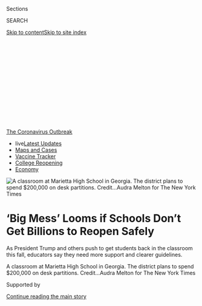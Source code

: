 <div id="app">

<div>

<div>

<div>

<div class="NYTAppHideMasthead css-ikk3s8 e1suatyy0">

<div class="section css-133zg39 e1suatyy2">

<div class="css-eph4ug er09x8g0">

<div class="css-6n7j50">

</div>

<span class="css-1dv1kvn">Sections</span>

<div class="css-10488qs">

<span class="css-1dv1kvn">SEARCH</span>

</div>

[Skip to content](#site-content)[Skip to site
index](#site-index)

</div>

<div class="css-10698na e1huz5gh0">

</div>

</div>

</div>

</div>

<div data-aria-hidden="false">

<div id="site-content" data-role="main">

<div>

<div class="css-1aor85t" style="opacity:0.000000001;z-index:-1;visibility:hidden">

<div class="css-1hqnpie">

<div class="css-epjblv">

<span class="css-17xtcya">[U.S.](/section/us)</span><span class="css-x15j1o">|</span><span class="css-fwqvlz">‘Big
Mess’ Looms if Schools Don’t Get Billions to Reopen
Safely</span>

</div>

<div class="css-k008qs">

<div class="css-1iwv8en">

<span class="css-18z7m18"></span>

<div>

</div>

</div>

<span class="css-1n6z4y">https://nyti.ms/2W4bV3B</span>

<div class="css-1705lsu">

<div class="css-4xjgmj">

<div class="css-4skfbu" data-role="toolbar" data-aria-label="Social Media Share buttons, Save button, and Comments Panel with current comment count" data-testid="share-tools">

  - 
  - 
  - 
  - 
    
    <div class="css-6n7j50">
    
    </div>

  - 

</div>

</div>

</div>

</div>

</div>

</div>

<div id="NYT_TOP_BANNER_REGION" class="css-11qgg8s">

<div>

<div id="styln-prism-menu-1592847958612" class="section interactive-content interactive-size-medium css-1du2ztb">

<div class="css-17ih8de interactive-body">

<div id="scroll-container" class="css-1gj85ro">

[<span class="styln-title-wrap"><span class="css-1pje3qr">The
Coronavirus</span><span class="css-1pje3qr">
Outbreak</span></span>](https://www.nytimes.com/news-event/coronavirus?action=click&pgtype=Article&state=default&region=TOP_BANNER&context=storylines_menu)

  - <span class="css-kqxiym" data-emphasize="true">live</span>[Latest
    Updates](https://www.nytimes.com/2020/08/04/world/coronavirus-cases.html?action=click&pgtype=Article&state=default&region=TOP_BANNER&context=storylines_menu)
  - [Maps and
    Cases](https://www.nytimes.com/interactive/2020/us/coronavirus-us-cases.html?action=click&pgtype=Article&state=default&region=TOP_BANNER&context=storylines_menu)
  - [Vaccine
    Tracker](https://www.nytimes.com/interactive/2020/science/coronavirus-vaccine-tracker.html?action=click&pgtype=Article&state=default&region=TOP_BANNER&context=storylines_menu)
  - [College
    Reopening](https://www.nytimes.com/2020/08/02/us/covid-college-reopening.html?action=click&pgtype=Article&state=default&region=TOP_BANNER&context=storylines_menu)
  - [Economy](https://www.nytimes.com/live/2020/08/04/business/stock-market-today-coronavirus?action=click&pgtype=Article&state=default&region=TOP_BANNER&context=storylines_menu)

</div>

</div>

</div>

</div>

</div>

<div id="fullBleedHeaderContent">

<div class="css-9fsmc8">

![<span class="css-16f3y1r e13ogyst0" data-aria-hidden="true">A
classroom at Marietta High School in Georgia. The district plans to
spend $200,000 on desk partitions.
</span><span class="css-cnj6d5 e1z0qqy90" itemprop="copyrightHolder"><span class="css-1ly73wi e1tej78p0">Credit...</span><span><span>Audra
Melton for The New York
Times</span></span></span>](https://static01.nyt.com/images/2020/07/08/us/00virus-costs01/merlin_174339027_b56dac6e-5e55-4e28-8acb-df6545647200-articleLarge.jpg?quality=75&auto=webp&disable=upscale)

</div>

<div class="css-1pumfk">

<div class="css-ls6wgr ehdk2mb0">

# ‘Big Mess’ Looms if Schools Don’t Get Billions to Reopen Safely

</div>

As President Trump and others push to get students back in the classroom
this fall, educators say they need more support and clearer guidelines.

</div>

<div class="css-nwzfg5 e1gnum310">

<span class="css-1f9pvn2 us">A classroom at Marietta High School in
Georgia. The district plans to spend $200,000 on desk partitions.
</span><span class="css-cnj6d5 e1z0qqy90" itemprop="copyrightHolder"><span class="css-1ly73wi e1tej78p0">Credit...</span><span><span>Audra
Melton for The New York Times</span></span></span>

</div>

<div id="sponsor-wrapper" class="css-1hyfx7x">

<div id="sponsor-slug" class="css-19vbshk">

Supported by

</div>

[Continue reading the main
story](#after-sponsor)

<div id="sponsor" class="ad sponsor-wrapper" style="text-align:center;height:100%;display:block">

</div>

<div id="after-sponsor">

</div>

</div>

<div class="css-1wx1auc e1gnum311">

<div class="css-18e8msd">

<div class="css-vp77d3 epjyd6m0">

<div class="css-hus3qt ey68jwv0" data-aria-hidden="true">

[![Dana
Goldstein](https://static01.nyt.com/images/2018/06/12/multimedia/author-dana-goldstein/author-dana-goldstein-thumbLarge.png
"Dana Goldstein")](https://www.nytimes.com/by/dana-goldstein)

</div>

<div class="css-1baulvz">

By [<span class="css-1baulvz last-byline" itemprop="name">Dana
Goldstein</span>](https://www.nytimes.com/by/dana-goldstein)

</div>

</div>

  - 
    
    <div class="css-ld3wwf e16638kd2">
    
    Published July 9, 2020Updated July 29,
    2020
    
    </div>

  - 
    
    <div class="css-4xjgmj">
    
    <div class="css-pvvomx" data-role="toolbar" data-aria-label="Social Media Share buttons, Save button, and Comments Panel with current comment count" data-testid="share-tools">
    
      - 
      - 
      - 
      - 
        
        <div class="css-6n7j50">
        
        </div>
    
      - 
    
    </div>
    
    </div>

</div>

</div>

</div>

<div class="section meteredContent css-1r7ky0e" name="articleBody" itemprop="articleBody">

<div class="css-1fanzo5 StoryBodyCompanionColumn">

<div class="css-53u6y8">

Bus monitors to screen students for symptoms in Marietta, Ga.: $640,000.
Protective gear and classroom cleaning equipment for a small district in
rural Michigan: $100,000. Disinfecting
[school](https://www.nytimes.com/2020/07/10/us/politics/trump-schools-reopening.html)
buildings and hiring extra nurses and educators in San Diego: $90
million.

As the White House, the [nation’s
pediatricians](https://www.nytimes.com/2020/06/30/us/coronavirus-schools-reopening-guidelines-aap.html)
and many worn-down, economically strapped parents push for school doors
to swing open this fall, local education officials say they are being
crushed by the costs of getting students and [teachers back in
classrooms
safely](https://www.nytimes.com/2020/07/11/us/virus-teachers-classrooms.html).

President
[Trump](https://www.nytimes.com/2020/07/10/us/politics/trump-schools-reopening.html)
threatened this week to cut off federal funding to districts that do not
[reopen](https://www.nytimes.com/2020/07/10/us/politics/trump-schools-reopening.html),
though he controls only a sliver of money for schools. But
administrators say they are already struggling to cover the
head-spinning logistical and financial challenges of retrofitting
buildings, adding staff members and protective gear, and providing
students with the academic and emotional support that many will need
after a traumatic disruption to their lives.

</div>

</div>

<div>

</div>

<div class="css-1fanzo5 StoryBodyCompanionColumn">

<div class="css-53u6y8">

The federal relief package passed in March dedicated $13.5 billion to
K-12 education — less than 1 percent of the total stimulus. But
education groups estimate that schools will need many times that, and
with many local and state budgets already depleted by the economic
impact of the coronavirus, it is unclear where it will come from.

</div>

</div>

<div class="css-1fanzo5 StoryBodyCompanionColumn">

<div class="css-53u6y8">

“If Congress doesn’t do something in the summer, there is going to be a
big mess,” said John Lee Evans, president of the San Diego Board of
Education.

Dr. Evans, a psychologist, said his district hoped to physically reopen
five days a week, starting Aug. 31, for families that want their
children to attend in-person classes. But it currently has the money to
do so safely for only half of the academic year, he said, and might need
to revert to online instruction after the winter holidays.

The district’s superintendent, Cindy Marten, has been calling colleagues
in political swing states, like Ohio and Colorado, to ask them to lobby
their senators to pass additional education funding. Democratic plans in
Congress call for between [$58
billion](https://blogs.edweek.org/edweek/campaign-k-12/2020/05/heroes-act-education-funding-house-passes.html)
and [$175
billion](https://www.help.senate.gov/imo/media/doc/CCCERA%20Fact%20Sheet%20062920.pdf)
for local schools, but those efforts lack significant Republican
support.

“It’s incredible to me that the federal government would see the
necessity of bailing out airlines and banks,” said Adam Goldstein, a
fifth-grade teacher in San Diego, “and not see the need to do something
similar for the public schools in this country.”

</div>

</div>

<div class="css-1fanzo5 StoryBodyCompanionColumn">

<div class="css-53u6y8">

Senator Mitch McConnell of Kentucky, the majority leader, has said he is
open to a “final” relief bill that would cover some of the expenses of
opening schools safely. “We can’t get back to normal if the kids are not
back in school,” [he said this
week](https://www.courier-journal.com/story/news/politics/2020/07/08/cdc-guidelines-school-reopenings-mitch-mcconnell-trump-differ/5399417002/).

<div id="NYT_MAIN_CONTENT_1_REGION" class="css-9tf9ac">

<div>

<div id="styln-covid-updates-world" class="section interactive-content interactive-size-medium css-1ftcdic">

<div class="css-17ih8de interactive-body">

<div id="styln-briefing-block" data-asset-id="QXJ0aWNsZTpueXQ6Ly9hcnRpY2xlLzNhNGMwYWI5LWIwY2QtNWQwOS1hZTgwLTdjMGU3ZTA1OWQ2OA==">

<div class="briefing-block-header-section">

# [Latest Updates: Global Coronavirus Outbreak](https://www.nytimes.com/2020/08/04/world/coronavirus-cases.html?action=click&pgtype=Article&state=default&region=MAIN_CONTENT_1&context=storylines_live_updates)

<div class="briefing-block-ts">

Updated 2020-08-04T20:42:41.838Z

</div>

</div>

  - [Novavax sees encouraging results from two studies of its
    experimental
    vaccine.](https://www.nytimes.com/2020/08/04/world/coronavirus-cases.html?action=click&pgtype=Article&state=default&region=MAIN_CONTENT_1&context=storylines_live_updates#link-1228a480)
  - [Public and private schools in Maryland and elsewhere are divided
    over in-person
    instruction.](https://www.nytimes.com/2020/08/04/world/coronavirus-cases.html?action=click&pgtype=Article&state=default&region=MAIN_CONTENT_1&context=storylines_live_updates#link-4825b93)
  - [The United Nations calls on policymakers to ‘plan thoroughly for
    school
    reopenings.’](https://www.nytimes.com/2020/08/04/world/coronavirus-cases.html?action=click&pgtype=Article&state=default&region=MAIN_CONTENT_1&context=storylines_live_updates#link-50f7386d)

<div class="briefing-block-footer">

<div class="briefing-block-footer-meta">

[See more
updates](https://www.nytimes.com/2020/08/04/world/coronavirus-cases.html?action=click&pgtype=Article&state=default&region=MAIN_CONTENT_1&context=storylines_live_updates)

</div>

<div class="briefing-block-briefinglinks">

<span>More live coverage:</span>
[Markets](https://www.nytimes.com/live/2020/08/04/business/stock-market-today-coronavirus?action=click&pgtype=Article&state=default&region=MAIN_CONTENT_1&context=storylines_live_updates)

</div>

</div>

</div>

</div>

</div>

</div>

</div>

Exactly how much money the nation’s [schools need to
reopen](https://www.nytimes.com/2020/07/16/upshot/coronavirus-school-reopening-private-public-gap.html)
is a matter of debate, complicated by the conflicting, sometimes
shifting advice and guidelines that administrators have received from
government agencies and medical authorities.

In May, the Centers for Disease Control and Prevention [said that remote
learning](https://www.cdc.gov/coronavirus/2019-ncov/community/schools-childcare/schools.html)
was the safest option, and that students in classrooms should remain six
feet apart “when feasible.” A six-foot requirement would mean that many
schools could accommodate half of their students or fewer at any given
time.

Given that, many systems [planned a hybrid
approach](https://www.nytimes.com/2020/06/26/us/coronavirus-schools-reopen-fall.html),
with students splitting their time between classrooms and remote
learning. On Wednesday, Mayor Bill de Blasio of New York said students
in the nation’s largest school district would most [likely attend only
one to three days per
week](https://www.nytimes.com/2020/07/08/nyregion/nyc-schools-reopening-plan.html)
if schools open in September.

The Trump administration has promoted an alternate set of guidelines
[from the American Academy of
Pediatrics](https://www.nytimes.com/2020/06/30/us/coronavirus-schools-reopening-guidelines-aap.html)
that suggest three feet of physical distance may be sufficient in
classrooms if students wear masks.

Regardless of which recommendations are followed, [reopening
schools](https://www.nytimes.com/2020/07/29/magazine/schools-reopening-covid.html)
will require changes. An average-size district of 3,700 students can
expect $1.8 million in pandemic-related costs for 2020-21, representing
3 to 4 percent of a typical annual budget, according to an estimate from
AASA, the School Superintendents Association. Districts say they
typically operate on tight budgets, and even more so this year as state
and local tax revenues run low.

But some experts have suggested that much of what schools are planning
for the fall, such as checking students’ symptoms before they board
buses or enter schools, is unnecessary, akin to the type of “[security
theater](https://onezero.medium.com/the-public-is-being-misled-by-pandemic-technology-that-wont-keep-them-safe-1966ed740a87)”
Americans became accustomed to after the terrorist attacks of Sept. 11,
2001 — reassuring, but often providing only superficial protection.

</div>

</div>

<div>

</div>

<div class="css-1fanzo5 StoryBodyCompanionColumn">

<div class="css-53u6y8">

That criticism is driven in part by emerging research suggesting that
children are not only [less likely to be infected by the
coronavirus](https://pubmed.ncbi.nlm.nih.gov/32546824/), but also [less
likely to transmit
it](https://pediatrics.aappublications.org/content/early/2020/05/22/peds.2020-004879)
to one another or to adults. Some school finance experts have also
suggested that districts need to make tougher choices, prioritizing core
educational functions.

Marguerite Roza, director of the [Edunomics
Lab](https://edunomicslab.org/) at Georgetown University, suggested that
schools could save money by holding core classes in large spaces like
auditoriums or gyms, allowing a single teacher to work with more
students while keeping everyone physically distanced.

Too few systems, Professor Roza said, were willing to delay planned pay
raises for teachers or furlough unneeded staff members. She also
suggested cutting programs like indoor sports and chorus, which may not
be safe this year because they spread respiratory droplets that can
transmit the
coronavirus.

</div>

</div>

<div class="css-a7yk8a e73j0it0">

<div class="css-1xdhyk6 erfvjey0">

<span class="css-1ly73wi e1tej78p0">Image</span>

<div class="css-zjzyr8">

<div data-testid="lazyimage-container" style="height:257.77777777777777px">

</div>

</div>

</div>

<span class="css-16f3y1r e13ogyst0" data-aria-hidden="true">The small
school district in Dundee, Mich., has spent over $100,000 on masks,
gloves, thermometers and ionizing mist machines to disinfect
classrooms.</span><span class="css-cnj6d5 e1z0qqy90" itemprop="copyrightHolder"><span class="css-1ly73wi e1tej78p0">Credit...</span><span>Sylvia
Jarrus for The New York
Times</span></span>

<div class="css-1xdhyk6 erfvjey0">

<span class="css-1ly73wi e1tej78p0">Image</span>

<div class="css-zjzyr8">

<div data-testid="lazyimage-container" style="height:257.77777777777777px">

</div>

</div>

</div>

<span class="css-16f3y1r e13ogyst0" data-aria-hidden="true">The
cross-country team practiced outside of Dundee Community High School
this week. The district reallocated $350,000 intended for a new
athletics
complex.</span><span class="css-cnj6d5 e1z0qqy90" itemprop="copyrightHolder"><span class="css-1ly73wi e1tej78p0">Credit...</span><span>Sylvia
Jarrus for The New York
Times</span></span>

</div>

<div class="css-a7yk8a e73j0it0">

<div class="css-1xdhyk6 erfvjey0">

<span class="css-1ly73wi e1tej78p0">Image</span>

<div class="css-zjzyr8">

<div data-testid="lazyimage-container" style="height:257.77777777777777px">

</div>

</div>

</div>

<span class="css-16f3y1r e13ogyst0" data-aria-hidden="true">The district
in Marietta, Ga., plans to hire bus monitors to screen symptoms and a
staff member to assist with contact
tracing.</span><span class="css-cnj6d5 e1z0qqy90" itemprop="copyrightHolder"><span class="css-1ly73wi e1tej78p0">Credit...</span><span>Audra
Melton for The New York
Times</span></span>

<div class="css-1xdhyk6 erfvjey0">

<span class="css-1ly73wi e1tej78p0">Image</span>

<div class="css-zjzyr8">

<div data-testid="lazyimage-container" style="height:257.77777777777777px">

</div>

</div>

</div>

<span class="css-16f3y1r e13ogyst0" data-aria-hidden="true">A sign
reminding people to practice six feet of social distancing hangs outside
of the cafeteria at Marietta High
School.</span><span class="css-cnj6d5 e1z0qqy90" itemprop="copyrightHolder"><span class="css-1ly73wi e1tej78p0">Credit...</span><span>Audra
Melton for The New York Times</span></span>

</div>

<div class="css-1fanzo5 StoryBodyCompanionColumn">

<div class="css-53u6y8">

In much of the country, such changes require consideration of teacher
contracts. Like many districts, San Diego is currently in tense
negotiations with its teachers’ union regarding return-to-work
conditions.

</div>

</div>

<div class="css-1fanzo5 StoryBodyCompanionColumn">

<div class="css-53u6y8">

A key demand of many unions is to protect the jobs of teachers who are
at high risk of serious illness if they contract the virus, or who live
with someone who is high risk. Many of those teachers prefer to continue
to work remotely. Nationwide, [more than a
quarter](https://nces.ed.gov/pubs2020/2020142.pdf) of the public school
teaching force is over the age of 50.

Mr. Goldstein said he was eager to return to his fifth-grade classroom
in San Diego. But like many teachers across the country, he was not yet
convinced that his district had enough money, or the detailed plans in
place, to protect the health of employees and students, especially given
rising coronavirus caseloads [in
California](https://www.nytimes.com/interactive/2020/us/california-coronavirus-cases.html)
and many other
states.

<div id="NYT_MAIN_CONTENT_3_REGION" class="css-9tf9ac">

<div>

<div id="styln-prism-freeform-1594220623585" class="section interactive-content interactive-size-medium css-1ftcdic">

<div class="css-17ih8de interactive-body">

<div id="prism-freeform-block-85410" class="css-19mumt8" data-role="complementary" data-storyline="The Coronavirus Outbreak" data-truncated="true" tabindex="0">

<div class="css-a8d9oz">

<div class="css-eb027h">

[](https://www.nytimes.com/news-event/coronavirus?action=click&pgtype=Article&state=default&region=MAIN_CONTENT_3&context=storylines_faq)

### The Coronavirus Outbreak ›

#### Frequently Asked Questions

Updated August 4, 2020

  - #### I have antibodies. Am I now immune?
    
      - As of right now,[that seems likely, for at least several
        months.](https://www.nytimes.com/2020/07/22/health/covid-antibodies-herd-immunity.html?action=click&pgtype=Article&state=default&region=MAIN_CONTENT_3&context=storylines_faq)
        There have been frightening accounts of people suffering what
        seems to be a second bout of Covid-19. But experts say these
        patients may have a drawn-out course of infection, with the
        virus taking a slow toll weeks to months after initial exposure.
        People infected with the coronavirus typically
        [produce](https://www.nature.com/articles/s41586-020-2456-9)
        immune molecules called antibodies, which are [protective
        proteins made in response to an
        infection](https://www.nytimes.com/2020/05/07/health/coronavirus-antibody-prevalence.html?action=click&pgtype=Article&state=default&region=MAIN_CONTENT_3&context=storylines_faq)[.
        These antibodies
        may](https://www.nytimes.com/2020/05/07/health/coronavirus-antibody-prevalence.html?action=click&pgtype=Article&state=default&region=MAIN_CONTENT_3&context=storylines_faq)
        last in the body [only two to three
        months](https://www.nature.com/articles/s41591-020-0965-6),
        which may seem worrisome, but that’s perfectly normal after an
        acute infection subsides, said Dr. Michael Mina, an immunologist
        at Harvard University. It may be possible to get the coronavirus
        again, but it’s highly unlikely that it would be possible in a
        short window of time from initial infection or make people
        sicker the second time.

  - #### I’m a small-business owner. Can I get relief?
    
      - The [stimulus bills enacted in
        March](https://www.nytimes.com/article/small-business-loans-stimulus-grants-freelancers-coronavirus.html?action=click&pgtype=Article&state=default&region=MAIN_CONTENT_3&context=storylines_faq)
        offer help for the millions of American small businesses. Those
        eligible for aid are businesses and nonprofit organizations with
        fewer than 500 workers, including sole proprietorships,
        independent contractors and freelancers. Some larger companies
        in some industries are also eligible. The help being offered,
        which is being managed by the Small Business Administration,
        includes the Paycheck Protection Program and the Economic Injury
        Disaster Loan program. But lots of folks have [not yet seen
        payouts.](https://www.nytimes.com/interactive/2020/05/07/business/small-business-loans-coronavirus.html?action=click&pgtype=Article&state=default&region=MAIN_CONTENT_3&context=storylines_faq)
        Even those who have received help are confused: The rules are
        draconian, and some are stuck sitting on [money they don’t know
        how to
        use.](https://www.nytimes.com/2020/05/02/business/economy/loans-coronavirus-small-business.html?action=click&pgtype=Article&state=default&region=MAIN_CONTENT_3&context=storylines_faq)
        Many small-business owners are getting less than they expected
        or [not hearing anything at
        all.](https://www.nytimes.com/2020/06/10/business/Small-business-loans-ppp.html?action=click&pgtype=Article&state=default&region=MAIN_CONTENT_3&context=storylines_faq)

  - #### What are my rights if I am worried about going back to work?
    
      - Employers have to provide [a safe
        workplace](https://www.osha.gov/SLTC/covid-19/standards.html)
        with policies that protect everyone equally. [And if one of your
        co-workers tests positive for the coronavirus, the
        C.D.C.](https://www.nytimes.com/article/coronavirus-money-unemployment.html?action=click&pgtype=Article&state=default&region=MAIN_CONTENT_3&context=storylines_faq)
        has said that [employers should tell their
        employees](https://www.cdc.gov/coronavirus/2019-ncov/community/guidance-business-response.html)
        -- without giving you the sick employee’s name -- that they may
        have been exposed to the virus.

  - #### Should I refinance my mortgage?
    
      - [It could be a good
        idea,](https://www.nytimes.com/article/coronavirus-money-unemployment.html?action=click&pgtype=Article&state=default&region=MAIN_CONTENT_3&context=storylines_faq)
        because mortgage rates have [never been
        lower.](https://www.nytimes.com/2020/07/16/business/mortgage-rates-below-3-percent.html?action=click&pgtype=Article&state=default&region=MAIN_CONTENT_3&context=storylines_faq)
        Refinancing requests have pushed mortgage applications to some
        of the highest levels since 2008, so be prepared to get in line.
        But defaults are also up, so if you’re thinking about buying a
        home, be aware that some lenders have tightened their standards.

  - #### What is school going to look like in September?
    
      - It is unlikely that many schools will return to a normal
        schedule this fall, requiring the grind of [online
        learning](https://www.nytimes.com/2020/06/05/us/coronavirus-education-lost-learning.html?action=click&pgtype=Article&state=default&region=MAIN_CONTENT_3&context=storylines_faq),
        [makeshift child
        care](https://www.nytimes.com/2020/05/29/us/coronavirus-child-care-centers.html?action=click&pgtype=Article&state=default&region=MAIN_CONTENT_3&context=storylines_faq)
        and [stunted
        workdays](https://www.nytimes.com/2020/06/03/business/economy/coronavirus-working-women.html?action=click&pgtype=Article&state=default&region=MAIN_CONTENT_3&context=storylines_faq)
        to continue. California’s two largest public school districts —
        Los Angeles and San Diego — said on July 13, that [instruction
        will be remote-only in the
        fall](https://www.nytimes.com/2020/07/13/us/lausd-san-diego-school-reopening.html?action=click&pgtype=Article&state=default&region=MAIN_CONTENT_3&context=storylines_faq),
        citing concerns that surging coronavirus infections in their
        areas pose too dire a risk for students and teachers. Together,
        the two districts enroll some 825,000 students. They are the
        largest in the country so far to abandon plans for even a
        partial physical return to classrooms when they reopen in
        August. For other districts, the solution won’t be an
        all-or-nothing approach. [Many
        systems](https://bioethics.jhu.edu/research-and-outreach/projects/eschool-initiative/school-policy-tracker/),
        including the nation’s largest, New York City, are devising
        [hybrid
        plans](https://www.nytimes.com/2020/06/26/us/coronavirus-schools-reopen-fall.html?action=click&pgtype=Article&state=default&region=MAIN_CONTENT_3&context=storylines_faq)
        that involve spending some days in classrooms and other days
        online. There’s no national policy on this yet, so check with
        your municipal school system regularly to see what is happening
        in your
community.

<div id="styln-survey-component-85410" class="styln-survey-component" data-surveyname="faq" data-surveystoryline="coronavirus">

</div>

</div>

<div class="css-6mllg9">

</div>

<div class="css-pmm6ed">

<span class="css-5gimkt"></span>

</div>

</div>

</div>

</div>

</div>

</div>

</div>

He would feel more assured, he said, if teachers could be guaranteed
small class sizes — he had 35 students on his roster last year — and if
school staff and students could be regularly tested for the virus,
something the C.D.C. [said was
unnecessary](https://www.cdc.gov/coronavirus/2019-ncov/community/schools-childcare/k-12-testing.html).

Administrators forging ahead with plans for full-time physical school,
even as the virus rages, may have been seized by a type of “wishful
thinking,” Mr. Goldstein added.

Ms. Marten, the San Diego superintendent, has the job of trying to
balance all of the competing needs and requirements to get students and
teachers back in classrooms.

Closing school buildings in the spring brought the district some savings
— lower utility bills and fuel costs for vehicles, for example — but did
not come close to covering the $30 million it took to transition to
remote learning, she said. The district took on a variety of expenses,
including meal distribution for low-income families and providing laptop
chargers and home internet connections for students who lacked them. It
also offered hazard pay to staff members who delivered those meals and
devices.

The district has not made significant program or staff cuts.

</div>

</div>

<div class="css-79elbk" data-testid="photoviewer-wrapper">

<div class="css-z3e15g" data-testid="photoviewer-wrapper-hidden">

</div>

<div class="css-1a48zt4 ehw59r15" data-testid="photoviewer-children">

![<span class="css-16f3y1r e13ogyst0" data-aria-hidden="true">An empty
music room at the high school in Marietta. Some budget experts have
suggested that schools cut music programs during the
pandemic.</span><span class="css-cnj6d5 e1z0qqy90" itemprop="copyrightHolder"><span class="css-1ly73wi e1tej78p0">Credit...</span><span>Audra
Melton for The New York
Times</span></span>](https://static01.nyt.com/images/2020/07/08/us/00virus-costs06/merlin_174339087_3f840f77-d577-4314-9c40-91c54e9519a0-articleLarge.jpg?quality=75&auto=webp&disable=upscale)

</div>

</div>

<div class="css-1fanzo5 StoryBodyCompanionColumn">

<div class="css-53u6y8">

When schools shut down in Dundee, Mich., the rural district of 1,700
students an hour from Detroit did reallocate $350,000 intended for a new
athletics complex, according to the superintendent, Edward Manuszak. It
spent much of that money preserving jobs.

Mr. Manuszak said that one of his priorities was maintaining trust
between the district, its employees and the community during a difficult
time.

Superintendents in districts without collective bargaining have more
flexibility in how they staff their schools under pandemic conditions.
Teachers who work for Marietta City Schools in Georgia can ask to go on
leave if they are uncomfortable returning to physical classrooms, said
Grant Rivera, the superintendent. But they might not receive full pay
and will not have the opportunity to work from home, he said.

Dr. Rivera plans to staff the district’s remote learning program, which
will be an option for any family that chooses it, from among those
teachers who are willing to return to school and who have also
demonstrated skill in online instruction.

He faces a daunting to-do list as he prepares to reopen the school
system on Aug. 4. The district plans to spend $200,000 to install desk
partitions in classrooms where it will be impossible for students and
teachers to stay six feet apart. It will also distribute masks, which
will be required for teachers and students, and hire an employee to
assist with contact tracing.

To pay for it all, the superintendent is looking for philanthropic
support, lobbying his county for $2.9 million in additional funds and
also hoping for federal aid.

“You can see what they value,” he said of political leaders, “by what
they spend their money on.”

</div>

</div>

<div>

</div>

</div>

<div>

</div>

<div>

</div>

<div>

</div>

<div>

<div id="bottom-wrapper" class="css-1ede5it">

<div id="bottom-slug" class="css-l9onyx">

Advertisement

</div>

[Continue reading the main
story](#after-bottom)

<div id="bottom" class="ad bottom-wrapper" style="text-align:center;height:100%;display:block;min-height:90px">

</div>

<div id="after-bottom">

</div>

</div>

</div>

</div>

</div>

## Site Index

<div>

</div>

## Site Information Navigation

  - [© <span>2020</span> <span>The New York Times
    Company</span>](https://help.nytimes.com/hc/en-us/articles/115014792127-Copyright-notice)

<!-- end list -->

  - [NYTCo](https://www.nytco.com/)
  - [Contact
    Us](https://help.nytimes.com/hc/en-us/articles/115015385887-Contact-Us)
  - [Work with us](https://www.nytco.com/careers/)
  - [Advertise](https://nytmediakit.com/)
  - [T Brand Studio](http://www.tbrandstudio.com/)
  - [Your Ad
    Choices](https://www.nytimes.com/privacy/cookie-policy#how-do-i-manage-trackers)
  - [Privacy](https://www.nytimes.com/privacy)
  - [Terms of
    Service](https://help.nytimes.com/hc/en-us/articles/115014893428-Terms-of-service)
  - [Terms of
    Sale](https://help.nytimes.com/hc/en-us/articles/115014893968-Terms-of-sale)
  - [Site
    Map](https://spiderbites.nytimes.com)
  - [Help](https://help.nytimes.com/hc/en-us)
  - [Subscriptions](https://www.nytimes.com/subscription?campaignId=37WXW)

</div>

</div>

</div>

</div>
